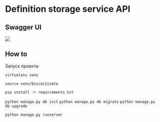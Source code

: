 # Definition storage service API

## Swagger UI

[![](https://github.com/flasgger/flasgger/blob/master/docs/flasgger.png)](https://fire-safety-definitions.herokuapp.com/api-docs/#/)

## How to

Запуск проекта:

`virtualenv venv`

`source venv/bin/activate`

`pip install -r requirements.txt`

`python manage.py db init`
`python manage.py db migrate`
`python manage.py db upgrade`

`python manage.py runserver`
